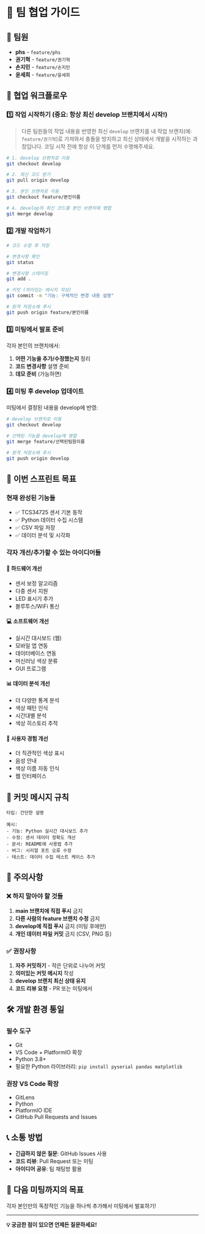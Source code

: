# 🤝 팀 협업 가이드

## 👥 팀원
- **phs** - `feature/phs`
- **권기혁** - `feature/권기혁`
- **손지민** - `feature/손지민`
- **윤세희** - `feature/윤세희`

## 🔄 협업 워크플로우

### 1️⃣ 작업 시작하기 (중요: 항상 최신 develop 브랜치에서 시작!)
> 다른 팀원들의 작업 내용을 반영한 최신 `develop` 브랜치를 내 작업 브랜치(예: `feature/권기혁`)로 가져와서 충돌을 방지하고 최신 상태에서 개발을 시작하는 과정입니다. 코딩 시작 전에 항상 이 단계를 먼저 수행해주세요.

```bash
# 1. develop 브랜치로 이동
git checkout develop

# 2. 최신 코드 받기
git pull origin develop

# 3. 본인 브랜치로 이동
git checkout feature/본인이름

# 4. develop의 최신 코드를 본인 브랜치에 병합
git merge develop
```

### 2️⃣ 개발 작업하기
```bash
# 코드 수정 후 저장

# 변경사항 확인
git status

# 변경사항 스테이징
git add .

# 커밋 (의미있는 메시지 작성)
git commit -m "기능: 구체적인 변경 내용 설명"

# 원격 저장소에 푸시
git push origin feature/본인이름
```

### 3️⃣ 미팅에서 발표 준비
각자 본인의 브랜치에서:
1. **어떤 기능을 추가/수정했는지** 정리
2. **코드 변경사항** 설명 준비
3. **데모 준비** (가능하면)

### 4️⃣ 미팅 후 develop 업데이트
미팅에서 결정된 내용을 develop에 반영:

```bash
# develop 브랜치로 이동
git checkout develop

# 선택된 기능을 develop에 병합
git merge feature/선택된팀원이름

# 원격 저장소에 푸시
git push origin develop
```

## 🎯 이번 스프린트 목표

### 현재 완성된 기능들
- ✅ TCS34725 센서 기본 동작
- ✅ Python 데이터 수집 시스템
- ✅ CSV 파일 저장
- ✅ 데이터 분석 및 시각화

### 각자 개선/추가할 수 있는 아이디어들

#### 🔧 하드웨어 개선
- 센서 보정 알고리즘
- 다중 센서 지원
- LED 표시기 추가
- 블루투스/WiFi 통신

#### 💻 소프트웨어 개선
- 실시간 대시보드 (웹)
- 모바일 앱 연동
- 데이터베이스 연동
- 머신러닝 색상 분류
- GUI 프로그램

#### 📊 데이터 분석 개선
- 더 다양한 통계 분석
- 색상 패턴 인식
- 시간대별 분석
- 색상 히스토리 추적

#### 🎨 사용자 경험 개선
- 더 직관적인 색상 표시
- 음성 안내
- 색상 이름 자동 인식
- 웹 인터페이스

## 📝 커밋 메시지 규칙
```
타입: 간단한 설명

예시:
- 기능: Python 실시간 대시보드 추가
- 수정: 센서 데이터 정확도 개선
- 문서: README에 사용법 추가
- 버그: 시리얼 포트 오류 수정
- 테스트: 데이터 수집 테스트 케이스 추가
```

## 🚨 주의사항

### ❌ 하지 말아야 할 것들
1. **main 브랜치에 직접 푸시** 금지
2. **다른 사람의 feature 브랜치 수정** 금지
3. **develop에 직접 푸시** 금지 (미팅 후에만)
4. **개인 데이터 파일 커밋** 금지 (CSV, PNG 등)

### ✅ 권장사항
1. **자주 커밋하기** - 작은 단위로 나누어 커밋
2. **의미있는 커밋 메시지** 작성
3. **develop 브랜치 최신 상태 유지**
4. **코드 리뷰 요청** - PR 또는 미팅에서

## 🛠️ 개발 환경 통일

### 필수 도구
- Git
- VS Code + PlatformIO 확장
- Python 3.8+
- 필요한 Python 라이브러리: `pip install pyserial pandas matplotlib`

### 권장 VS Code 확장
- GitLens
- Python
- PlatformIO IDE
- GitHub Pull Requests and Issues

## 📞 소통 방법
- **긴급하지 않은 질문**: GitHub Issues 사용
- **코드 리뷰**: Pull Request 또는 미팅
- **아이디어 공유**: 팀 채팅방 활용

## 🎉 다음 미팅까지의 목표
각자 본인만의 독창적인 기능을 하나씩 추가해서 미팅에서 발표하기!

---
**💡 궁금한 점이 있으면 언제든 질문하세요!**
